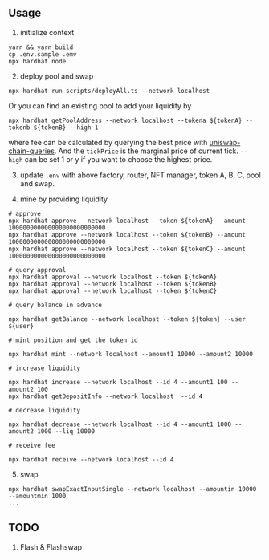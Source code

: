 ## Usage

1. initialize context
```
yarn && yarn build
cp .env.sample .emv
npx hardhat node
```

2. deploy pool and swap

```
npx hardhat run scripts/deployAll.ts --network localhost
```

Or you can find an existing pool to add your liquidity by

```
npx hardhat getPoolAddress --network localhost --tokena ${tokenA} --tokenb ${tokenB} --high 1
```
where fee can be calculated by querying the best price with [uniswap-chain-queries](https://github.com/thanpolas/uniswap-chain-queries).
And the `tickPrice` is the marginal price of current tick. `--high` can be set 1 or y if you want to choose the highest price.

3. update `.env` with above factory, router, NFT manager, token A, B, C, pool and swap.

4. mine by providing liquidity

```
# approve
npx hardhat approve --network localhost --token ${tokenA} --amount 100000000000000000000000000
npx hardhat approve --network localhost --token ${tokenB} --amount 100000000000000000000000000
npx hardhat approve --network localhost --token ${tokenC} --amount 100000000000000000000000000

# query approval
npx hardhat approval --network localhost --token ${tokenA}
npx hardhat approval --network localhost --token ${tokenB}
npx hardhat approval --network localhost --token ${tokenC}

# query balance in advance

npx hardhat getBalance --network localhost --token ${token} --user ${user}

# mint position and get the token id

npx hardhat mint --network localhost --amount1 10000 --amount2 10000

# increase liquidity

npx hardhat increase --network localhost --id 4 --amount1 100 --amount2 100
npx hardhat getDepositInfo --network localhost  --id 4

# decrease liquidity

npx hardhat decrease --network localhost --id 4 --amount1 1000 --amount2 1000 --liq 10000

# receive fee

npx hardhat receive --network localhost --id 4

```

5. swap

```
npx hardhat swapExactInputSingle --network localhost --amountin 10000 --amountmin 1000
...
```

## TODO
1. Flash & Flashswap

